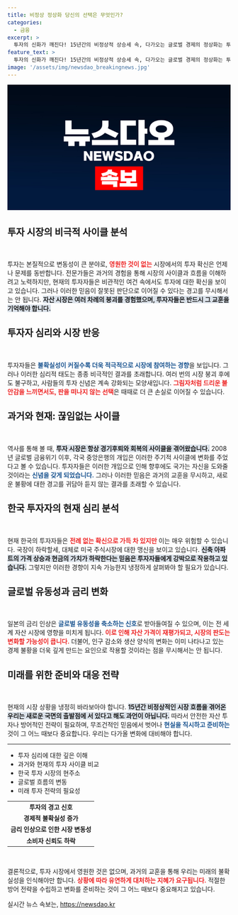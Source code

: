 ```yaml
---
title: 비정상 정상화 당신의 선택은 무엇인가?
categories:
  - 금융
excerpt: >
  투자의 신화가 깨진다! 15년간의 비정상적 상승세 속, 다가오는 글로벌 경제의 정상화는 투자자를 위협하고 있다. 과거의 교훈을 무시한 채 이번엔 다르다는 믿음은 결국 어디로 이어질까?
feature_text: >
  투자의 신화가 깨진다! 15년간의 비정상적 상승세 속, 다가오는 글로벌 경제의 정상화는 투자자를 위협하고 있다. 과거의 교훈을 무시한 채 이번엔 다르다는 믿음은 결국 어디로 이어질까?
image: '/assets/img/newsdao_breakingnews.jpg'
---
```


<p><img src="/assets/img/newsdao_breakingnews.jpg" alt="koreaapp 속보" /></p>

<h2 data-ke-size="size26">투자 시장의 비극적 사이클 분석</h2>

<p data-ke-size="size16">&nbsp;</p>

<p>투자는 본질적으로 변동성이 큰 분야로, <b><span style="color: #ee2323;">영원한 것이 없는</span></b> 시장에서의 투자 확신은 언제나 문제를 동반합니다. 전문가들은 과거의 경험을 통해 시장의 사이클과 흐름을 이해하려고 노력하지만, 현재의 투자자들은 비관적인 여건 속에서도 투자에 대한 확신을 보이고 있습니다. 그러나 이러한 믿음이 잘못된 판단으로 이어질 수 있다는 경고를 무시해서는 안 됩니다. <b><span style="background-color: #21538527;">자산 시장은 여러 차례의 붕괴를 경험했으며, 투자자들은 반드시 그 교훈을 기억해야 합니다.</span></b></p>

<h2 data-ke-size="size26">투자자 심리와 시장 반응</h2>

<p data-ke-size="size16">&nbsp;</p>

<p>투자자들은 <b><span style="color: #1a5490;">불확실성이 커질수록 더욱 적극적으로 시장에 참여하는 경향</span></b>을 보입니다. 그러나 이러한 심리적 태도는 종종 비극적인 결과를 초래합니다. 여러 번의 시장 붕괴 후에도 불구하고, 사람들의 투자 신념은 계속 강화되는 모양새입니다. <b><span style="color: #ee2323;">그림자처럼 드리운 불안감을 느끼면서도, 판을 떠나지 않는 선택</span></b>은 때때로 더 큰 손실로 이어질 수 있습니다. </p>

<h2 data-ke-size="size26">과거와 현재: 끊임없는 사이클</h2>

<p data-ke-size="size16">&nbsp;</p>

<p>역사를 통해 볼 때, <b><span style="background-color: #21538527;">투자 시장은 항상 경기후퇴와 회복의 사이클을 겪어왔습니다.</span></b> 2008년 글로벌 금융위기 이후, 각국 중앙은행의 개입은 이러한 주기적 사이클에 변화를 주었다고 볼 수 있습니다. 투자자들은 이러한 개입으로 인해 향후에도 국가는 자신을 도와줄 것이라는 <b><span style="color: #1a5490;">신념을 갖게 되었습니다.</span></b> 그러나 이러한 믿음은 과거의 교훈을 무시하고, 새로운 불황에 대한 경고를 귀담아 듣지 않는 결과를 초래할 수 있습니다.</p>

<h2 data-ke-size="size26">한국 투자자의 현재 심리 분석</h2>

<p data-ke-size="size16">&nbsp;</p>

<p>현재 한국의 투자자들은 <b><span style="color: #ee2323;">전례 없는 확신으로 가득 차 있지만</span></b> 이는 매우 위험할 수 있습니다. 국장이 하락할세, 대체로 미국 주식시장에 대한 맹신을 보이고 있습니다. <b><span style="background-color: #21538527;">신축 아파트의 가격 상승과 현금의 가치가 하락한다는 믿음은 투자자들에게 강박으로 작용하고 있습니다.</span></b> 그렇지만 이러한 경향이 지속 가능한지 냉정하게 살펴봐야 할 필요가 있습니다.</p>

<h2 data-ke-size="size26">글로벌 유동성과 금리 변화</h2>

<p data-ke-size="size16">&nbsp;</p>

<p>일본의 금리 인상은 <b><span style="color: #1a5490;">글로벌 유동성을 축소하는 신호</span></b>로 받아들여질 수 있으며, 이는 전 세계 자산 시장에 영향을 미치게 됩니다. <b><span style="color: #ee2323;">이로 인해 자산 가격이 재평가되고, 시장의 판도는 변화할 가능성이 큽니다.</span></b> 더불어, 인구 감소와 생산 양식의 변화는 이미 나타나고 있는 경제 불황을 더욱 깊게 만드는 요인으로 작용할 것이라는 점을 무시해서는 안 됩니다.</p>

<h2 data-ke-size="size26">미래를 위한 준비와 대응 전략</h2>

<p data-ke-size="size16">&nbsp;</p>

<p>현재의 시장 상황을 냉정히 바라보아야 합니다. <b><span style="background-color: #21538527;">15년간 비정상적인 시장 흐름을 겪어온 우리는 새로운 국면의 출발점에 서 있다고 해도 과언이 아닙니다.</span></b> 따라서 안전한 자산 투자나 방어적인 전략이 필요하며, 무조건적인 믿음에서 벗어나 <b><span style="color: #1a5490;">현실을 직시하고 준비하는</span></b> 것이 그 어느 때보다 중요합니다. 우리는 다가올 변화에 대비해야 합니다.</p>

<hr>

<ul>
  <li>투자 심리에 대한 깊은 이해</li>
  <li>과거와 현재의 투자 사이클 비교</li>
  <li>한국 투자 시장의 현주소</li>
  <li>글로벌 흐름의 변동</li>
  <li>미래 투자 전략의 필요성</li>
</ul>

<table>
  <tr>
    <td style="text-align: center; height: 17px;"><b>투자의 경고 신호</b></td>
  </tr>
  <tr>
    <td style="text-align: center; height: 17px;"><b>경제적 불확실성 증가</b></td>
  </tr>
  <tr>
    <td style="text-align: center; height: 17px;"><b>금리 인상으로 인한 시장 변동성</b></td>
  </tr>
  <tr>
    <td style="text-align: center; height: 17px;"><b>소비자 신뢰도 하락</b></td>
  </tr>
</table>

<p data-ke-size="size16">&nbsp;</p>

<p>결론적으로, 투자 시장에서 영원한 것은 없으며, 과거의 교훈을 통해 우리는 미래의 불확실성을 인식해야만 합니다. <b><span style="color: #ee2323;">상황에 따라 유연하게 대처하는 지혜가 요구됩니다.</span></b> 적절한 방어 전략을 수립하고 변화를 준비하는 것이 그 어느 때보다 중요해지고 있습니다.</p>
실시간 뉴스 속보는, <a href="https://newsdao.kr" rel="dofollow">https://newsdao.kr</a>


